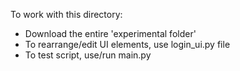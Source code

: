 To work with this directory:
-  Download the entire 'experimental folder'
-  To rearrange/edit UI elements, use login_ui.py file
-  To test script, use/run main.py
